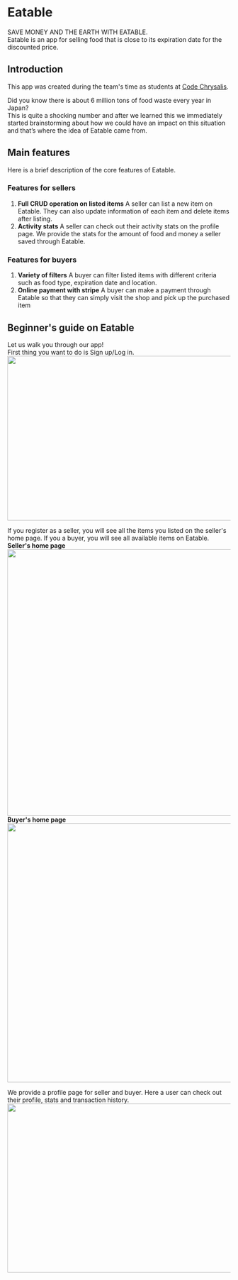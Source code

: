 # Eatable

SAVE MONEY AND THE EARTH WITH EATABLE.\
Eatable is an app for selling food that is close to its expiration date for the discounted price.

## Introduction

This app was created during the team's time as students at [Code Chrysalis](https://www.codechrysalis.io/).

Did you know there is about 6 million tons of food waste every year in Japan?\
This is quite a shocking number and after we learned this we immediately started brainstorming about how we could have an impact on this situation and that’s where the idea of Eatable came from.

## Main features

Here is a brief description of the core features of Eatable.

### Features for sellers

1. **Full CRUD operation on listed items**
   A seller can list a new item on Eatable. They can also update information of each item and delete items after listing.
2. **Activity stats**
   A seller can check out their activity stats on the profile page. We provide the stats for the amount of food and money a seller saved through Eatable.

### Features for buyers

1. **Variety of filters**
   A buyer can filter listed items with different criteria such as food type, expiration date and location.
2. **Online payment with stripe**
   A buyer can make a payment through Eatable so that they can simply visit the shop and pick up the purchased item

## Beginner's guide on Eatable

Let us walk you through our app!\
First thing you want to do is Sign up/Log in.\
<img src="https://github.com/eatable-jp/eatable/blob/main/img-readme/img-01.png" width="750" height="371">

If you register as a seller, you will see all the items you listed on the seller's home page. If you a buyer, you will see all available items on Eatable.\
**Seller's home page**
<img src="https://github.com/eatable-jp/eatable/blob/main/img-readme/img-02.png" width="750" height="601">
**Buyer's home page**
<img src="https://github.com/eatable-jp/eatable/blob/main/img-readme/img-04.png" width="750" height="584">

We provide a profile page for seller and buyer. Here a user can check out their profile, stats and transaction history.
<img src="https://github.com/eatable-jp/eatable/blob/main/img-readme/img-03.png" width="750" height="381">

